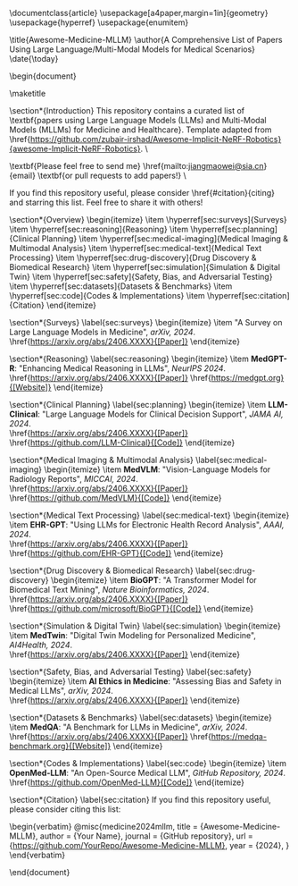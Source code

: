 \documentclass{article}
\usepackage[a4paper,margin=1in]{geometry}
\usepackage{hyperref}
\usepackage{enumitem}

\title{Awesome-Medicine-MLLM}
\author{A Comprehensive List of Papers Using Large Language/Multi-Modal Models for Medical Scenarios}
\date{\today}

\begin{document}

\maketitle

\section*{Introduction}
This repository contains a curated list of \textbf{papers using Large Language Models (LLMs) and Multi-Modal Models (MLLMs) for Medicine and Healthcare}. 
Template adapted from \href{https://github.com/zubair-irshad/Awesome-Implicit-NeRF-Robotics}{awesome-Implicit-NeRF-Robotics}. \\

\textbf{Please feel free to send me} \href{mailto:jiangmaowei@sia.cn}{email} \textbf{or pull requests to add papers!} \\

If you find this repository useful, please consider \href{#citation}{citing} and starring this list. Feel free to share it with others!

\section*{Overview}
\begin{itemize}
    \item \hyperref[sec:surveys]{Surveys}
    \item \hyperref[sec:reasoning]{Reasoning}
    \item \hyperref[sec:planning]{Clinical Planning}
    \item \hyperref[sec:medical-imaging]{Medical Imaging \& Multimodal Analysis}
    \item \hyperref[sec:medical-text]{Medical Text Processing}
    \item \hyperref[sec:drug-discovery]{Drug Discovery \& Biomedical Research}
    \item \hyperref[sec:simulation]{Simulation \& Digital Twin}
    \item \hyperref[sec:safety]{Safety, Bias, and Adversarial Testing}
    \item \hyperref[sec:datasets]{Datasets \& Benchmarks}
    \item \hyperref[sec:code]{Codes \& Implementations}
    \item \hyperref[sec:citation]{Citation}
\end{itemize}

\section*{Surveys} \label{sec:surveys}
\begin{itemize}
    \item "A Survey on Large Language Models in Medicine", *arXiv, 2024*. 
    \href{https://arxiv.org/abs/2406.XXXX}{[Paper]}
\end{itemize}

\section*{Reasoning} \label{sec:reasoning}
\begin{itemize}
    \item **MedGPT-R**: "Enhancing Medical Reasoning in LLMs", *NeurIPS 2024*.  
    \href{https://arxiv.org/abs/2406.XXXX}{[Paper]} \href{https://medgpt.org}{[Website]}
\end{itemize}

\section*{Clinical Planning} \label{sec:planning}
\begin{itemize}
    \item **LLM-Clinical**: "Large Language Models for Clinical Decision Support", *JAMA AI, 2024*.  
    \href{https://arxiv.org/abs/2406.XXXX}{[Paper]} \href{https://github.com/LLM-Clinical}{[Code]}
\end{itemize}

\section*{Medical Imaging \& Multimodal Analysis} \label{sec:medical-imaging}
\begin{itemize}
    \item **MedVLM**: "Vision-Language Models for Radiology Reports", *MICCAI, 2024*.  
    \href{https://arxiv.org/abs/2406.XXXX}{[Paper]} \href{https://github.com/MedVLM}{[Code]}
\end{itemize}

\section*{Medical Text Processing} \label{sec:medical-text}
\begin{itemize}
    \item **EHR-GPT**: "Using LLMs for Electronic Health Record Analysis", *AAAI, 2024*.  
    \href{https://arxiv.org/abs/2406.XXXX}{[Paper]} \href{https://github.com/EHR-GPT}{[Code]}
\end{itemize}

\section*{Drug Discovery \& Biomedical Research} \label{sec:drug-discovery}
\begin{itemize}
    \item **BioGPT**: "A Transformer Model for Biomedical Text Mining", *Nature Bioinformatics, 2024*.  
    \href{https://arxiv.org/abs/2406.XXXX}{[Paper]} \href{https://github.com/microsoft/BioGPT}{[Code]}
\end{itemize}

\section*{Simulation \& Digital Twin} \label{sec:simulation}
\begin{itemize}
    \item **MedTwin**: "Digital Twin Modeling for Personalized Medicine", *AI4Health, 2024*.  
    \href{https://arxiv.org/abs/2406.XXXX}{[Paper]}
\end{itemize}

\section*{Safety, Bias, and Adversarial Testing} \label{sec:safety}
\begin{itemize}
    \item **AI Ethics in Medicine**: "Assessing Bias and Safety in Medical LLMs", *arXiv, 2024*.  
    \href{https://arxiv.org/abs/2406.XXXX}{[Paper]}
\end{itemize}

\section*{Datasets \& Benchmarks} \label{sec:datasets}
\begin{itemize}
    \item **MedQA**: "A Benchmark for LLMs in Medicine", *arXiv, 2024*.  
    \href{https://arxiv.org/abs/2406.XXXX}{[Paper]} \href{https://medqa-benchmark.org}{[Website]}
\end{itemize}

\section*{Codes \& Implementations} \label{sec:code}
\begin{itemize}
    \item **OpenMed-LLM**: "An Open-Source Medical LLM", *GitHub Repository, 2024*.  
    \href{https://github.com/OpenMed-LLM}{[Code]}
\end{itemize}

\section*{Citation} \label{sec:citation}
If you find this repository useful, please consider citing this list:

\begin{verbatim}
@misc{medicine2024mllm,
    title = {Awesome-Medicine-MLLM},
    author = {Your Name},
    journal = {GitHub repository},
    url = {https://github.com/YourRepo/Awesome-Medicine-MLLM},
    year = {2024},
}
\end{verbatim}

\end{document}
